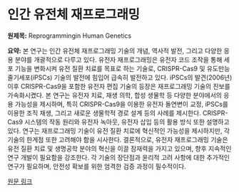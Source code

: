 # 인간 유전체 재프로그래밍

**원제목:** Reprogrammingin Human Genetics

**요약:** 본 연구는 인간 유전체 재프로그래밍 기술의 개념, 역사적 발전, 그리고 다양한 응용 분야를 개괄적으로 다루고 있다. 유전자 재프로그래밍은 유전자 코드 조작을 통해 세포 기능을 변화시켜 유전 질환 치료를 목표로 하는 기술로, CRISPR-Cas9 및 유도만능줄기세포(iPSCs) 기술의 발전에 힘입어 급속히 발전하고 있다.  iPSCs의 발견(2006년) 이후 CRISPR-Cas9을 포함한 유전자 편집 기술의 등장은 재프로그래밍 기술의 진보를 가속화시켰다.  본 연구는 유전자 치료, 재생 의학, 합성 생물학 등 다양한 분야에서의 응용 가능성을 제시하며, 특히 CRISPR-Cas9을 이용한 유전자 돌연변이 교정, iPSCs를 이용한 조직 재생, 그리고 새로운 생물학적 경로 설계 등의 사례를 제시한다.  CRISPR-Cas9 시스템의 작동 원리와 유전자 녹아웃, 유전자 삽입 등의 활용 방식 또한 설명하고 있다.  연구는 재프로그래밍 기술이 유전 질환 치료에 혁신적인 가능성을 제시하지만, 각 기술의 한계점 또한 고려해야 함을 시사한다.  결론적으로, 유전자 재프로그래밍 기술은  유전 질환 치료 및 생명공학 분야의 혁신을 이끌 잠재력을 가지고 있으며,  향후 지속적인 연구 개발이 필요함을 강조한다.  각 기술의 장단점과 윤리적 고려 사항에 대한 추가적인 연구가 필요하며, 안전성 확보를 위한 엄격한 검증 과정이 필수적이다.

[원문 링크](https://www.numberanalytics.com/blog/reprogramming-in-human-genetics)
